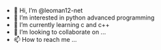 - 👋 Hi, I’m @leoman12-net
- 👀 I’m interested in python advanced programming
- 🌱 I’m currently learning c and c++
- 💞️ I’m looking to collaborate on ...
- 📫 How to reach me ...

<!---
leoman12-net/leoman12-net is a ✨ special ✨ repository because its `README.md` (this file) appears on your GitHub profile.
You can click the Preview link to take a look at your changes.
--->
